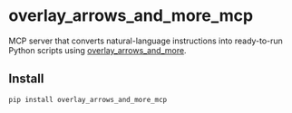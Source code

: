 # overlay_arrows_and_more_mcp

MCP server that converts natural-language instructions into ready-to-run Python scripts using [overlay_arrows_and_more](https://github.com/beuaaa/overlay_arrows_and_more).

## Install

```bash
pip install overlay_arrows_and_more_mcp
